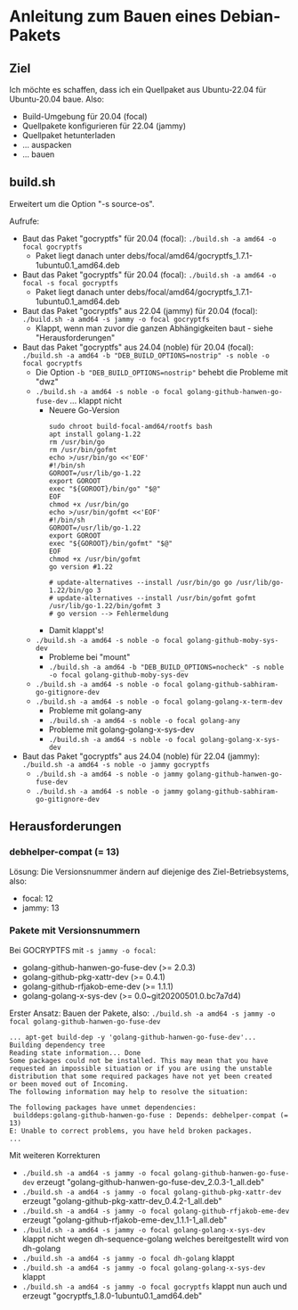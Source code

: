 Anleitung zum Bauen eines Debian-Pakets
=======================================

Ziel
----

Ich möchte es schaffen, dass ich ein Quellpaket aus Ubuntu-22.04
für Ubuntu-20.04 baue. Also:

- Build-Umgebung für 20.04 (focal)
- Quellpakete konfigurieren für 22.04 (jammy)
- Quellpaket hetunterladen
- ... auspacken
- ... bauen

build.sh
--------

Erweitert um die Option "-s source-os".

Aufrufe:

- Baut das Paket "gocryptfs" für 20.04 (focal): `./build.sh -a amd64 -o focal gocryptfs`
  - Paket liegt danach unter debs/focal/amd64/gocryptfs_1.7.1-1ubuntu0.1_amd64.deb
- Baut das Paket "gocryptfs" für 20.04 (focal): `./build.sh -a amd64 -o focal -s focal gocryptfs`
  - Paket liegt danach unter debs/focal/amd64/gocryptfs_1.7.1-1ubuntu0.1_amd64.deb
- Baut das Paket "gocryptfs" aus 22.04 (jammy) für 20.04 (focal): `./build.sh -a amd64 -s jammy -o focal gocryptfs`
  - Klappt, wenn man zuvor die ganzen Abhängigkeiten baut - siehe "Herausforderungen"
- Baut das Paket "gocryptfs" aus 24.04 (noble) für 20.04 (focal): `./build.sh -a amd64 -b "DEB_BUILD_OPTIONS=nostrip" -s noble -o focal gocryptfs`
  - Die Option `-b "DEB_BUILD_OPTIONS=nostrip"` behebt die Probleme mit "dwz"
  - `./build.sh -a amd64 -s noble -o focal golang-github-hanwen-go-fuse-dev` ... klappt nicht
    - Neuere Go-Version
      ```
      sudo chroot build-focal-amd64/rootfs bash
      apt install golang-1.22
      rm /usr/bin/go
      rm /usr/bin/gofmt
      echo >/usr/bin/go <<'EOF'
      #!/bin/sh
      GOROOT=/usr/lib/go-1.22
      export GOROOT
      exec "${GOROOT}/bin/go" "$@"
      EOF
      chmod +x /usr/bin/go
      echo >/usr/bin/gofmt <<'EOF'
      #!/bin/sh
      GOROOT=/usr/lib/go-1.22
      export GOROOT
      exec "${GOROOT}/bin/gofmt" "$@"
      EOF
      chmod +x /usr/bin/gofmt
      go version #1.22
    
      # update-alternatives --install /usr/bin/go go /usr/lib/go-1.22/bin/go 3
      # update-alternatives --install /usr/bin/gofmt gofmt /usr/lib/go-1.22/bin/gofmt 3
      # go version --> Fehlermeldung
      ```
    - Damit klappt's!
  - `./build.sh -a amd64 -s noble -o focal golang-github-moby-sys-dev`
    - Probleme bei "mount"
    - `./build.sh -a amd64 -b "DEB_BUILD_OPTIONS=nocheck" -s noble -o focal golang-github-moby-sys-dev`
  - `./build.sh -a amd64 -s noble -o focal golang-github-sabhiram-go-gitignore-dev`
  - `./build.sh -a amd64 -s noble -o focal golang-golang-x-term-dev`
    - Probleme mit golang-any
    - `./build.sh -a amd64 -s noble -o focal golang-any`
    - Probleme mit golang-golang-x-sys-dev
    - `./build.sh -a amd64 -s noble -o focal golang-golang-x-sys-dev`
- Baut das Paket "gocryptfs" aus 24.04 (noble) für 22.04 (jammy): `./build.sh -a amd64 -s noble -o jammy gocryptfs`
  - `./build.sh -a amd64 -s noble -o jammy golang-github-hanwen-go-fuse-dev`
  - `./build.sh -a amd64 -s noble -o jammy golang-github-sabhiram-go-gitignore-dev`

Herausforderungen
-----------------

### debhelper-compat (= 13)

Lösung: Die Versionsnummer ändern auf diejenige des Ziel-Betriebsystems, also:

- focal: 12
- jammy: 13

### Pakete mit Versionsnummern

Bei GOCRYPTFS mit `-s jammy -o focal`:

- golang-github-hanwen-go-fuse-dev (>= 2.0.3)
- golang-github-pkg-xattr-dev (>= 0.4.1)
- golang-github-rfjakob-eme-dev (>= 1.1.1)
- golang-golang-x-sys-dev (>= 0.0~git20200501.0.bc7a7d4)

Erster Ansatz: Bauen der Pakete, also: `./build.sh -a amd64 -s jammy -o focal golang-github-hanwen-go-fuse-dev`

```
... apt-get build-dep -y 'golang-github-hanwen-go-fuse-dev'...
Building dependency tree       
Reading state information... Done
Some packages could not be installed. This may mean that you have
requested an impossible situation or if you are using the unstable
distribution that some required packages have not yet been created
or been moved out of Incoming.
The following information may help to resolve the situation:

The following packages have unmet dependencies:
 builddeps:golang-github-hanwen-go-fuse : Depends: debhelper-compat (= 13)
E: Unable to correct problems, you have held broken packages.
...
```

Mit weiteren Korrekturen

- `./build.sh -a amd64 -s jammy -o focal golang-github-hanwen-go-fuse-dev` erzeugt "golang-github-hanwen-go-fuse-dev_2.0.3-1_all.deb"
- `./build.sh -a amd64 -s jammy -o focal golang-github-pkg-xattr-dev` erzeugt "golang-github-pkg-xattr-dev_0.4.2-1_all.deb"
- `./build.sh -a amd64 -s jammy -o focal golang-github-rfjakob-eme-dev` erzeugt "golang-github-rfjakob-eme-dev_1.1.1-1_all.deb"
- `./build.sh -a amd64 -s jammy -o focal golang-golang-x-sys-dev` klappt nicht wegen dh-sequence-golang welches bereitgestellt wird von dh-golang
- `./build.sh -a amd64 -s jammy -o focal dh-golang` klappt
- `./build.sh -a amd64 -s jammy -o focal golang-golang-x-sys-dev` klappt
- `./build.sh -a amd64 -s jammy -o focal gocryptfs` klappt nun auch und erzeugt "gocryptfs_1.8.0-1ubuntu0.1_amd64.deb"
